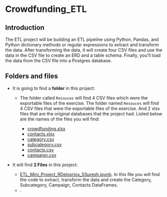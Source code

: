 # Crowdfunding_ETL

## Introduction

The ETL project will be building an ETL pipeline using Python, Pandas, and Python dictionary methods or regular expressions to extract and transform the data. After transforming the data, it will create four CSV files and use the data in the CSV file to create an ERD and a table schema. Finally, you'll load the data from the CSV file into a Postgres database.

## Folders and files

  
* It is going to find a **folder** in this project:

   * The folder called `Resouces` will find 4 CSV files which were the exportable files of the exercise. The folder named `Resouces` will find 4 CSV files that were the exportable files of the exercise. And 2 xlsx files that are the original databases that the project had. Listed below are the names of the files you will find:

      * [crowdfunding.xlsx](https://github.com/Subiksha-SS/Crowdfunding_ETL/tree/main/Resources)
      * [contacts.xlsx](https://github.com/Subiksha-SS/Crowdfunding_ETL/tree/main/Resources)
      * [category.csv](https://github.com/Subiksha-SS/Crowdfunding_ETL/tree/main/Resources)
      * [subcategory.csv](https://github.com/Subiksha-SS/Crowdfunding_ETL/tree/main/Resources)
      * [contacts.csv](https://github.com/Subiksha-SS/Crowdfunding_ETL/tree/main/Resources)
      * [campaign.csv](https://github.com/Subiksha-SS/Crowdfunding_ETL/tree/main/Resources)
    
* It will find **2 Files** in this project:
  
    * [ETL_Mini_Project_RDelosrios_SSuresh.ipynb](https://github.com/Subiksha-SS/Crowdfunding_ETL/blob/main/ETL_Mini_Project_RDelosrios_SSuresh.ipynb). In this file you will find the code to extract, transform the data and create the Category, Subcategory, Campaign, Contacts DataFrames.
    * []().
